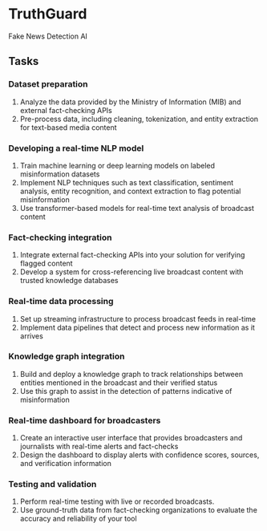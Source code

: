 <h1>TruthGuard</h1>
Fake News Detection AI

<h2>Tasks</h2>
  
<h3>Dataset preparation</h3>

<ol><li>Analyze the data provided by the Ministry of Information (MIB) and external fact-checking APIs</li>
<li>Pre-process data, including cleaning, tokenization, and entity extraction for text-based media content</li></ol>

<h3>Developing a real-time NLP model</h3>

<ol><li>Train machine learning or deep learning models on labeled misinformation datasets</li>
<li>Implement NLP techniques such as text classification, sentiment analysis, entity recognition, and context extraction to flag potential misinformation</li>
<li>Use transformer-based models for real-time text analysis of broadcast content</li></ol>

<h3>Fact-checking integration</h3>

<ol><li>Integrate external fact-checking APIs into your solution for verifying flagged content</li>
<li>Develop a system for cross-referencing live broadcast content with trusted knowledge databases</li></ol>

<h3>Real-time data processing</h3>

<ol><li>Set up streaming infrastructure to process broadcast feeds in real-time</li>
<li>Implement data pipelines that detect and process new information as it arrives</li></ol>

<h3>Knowledge graph integration</h3>

<ol><li>Build and deploy a knowledge graph to track relationships between entities mentioned in the broadcast and their verified status</li>
<li>Use this graph to assist in the detection of patterns indicative of misinformation</li></ol>

<h3>Real-time dashboard for broadcasters</h3>

<ol><li>Create an interactive user interface that provides broadcasters and journalists with real-time alerts and fact-checks</li>
<li>Design the dashboard to display alerts with confidence scores, sources, and verification information</li></ol>

<h3>Testing and validation</h3>

<ol><li>Perform real-time testing with live or recorded broadcasts.</li>
<li>Use ground-truth data from fact-checking organizations to evaluate the accuracy and reliability of your tool</li></ol>
